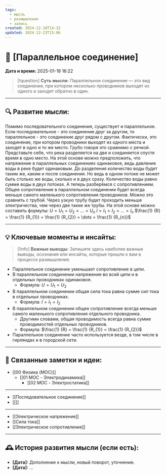 ```yaml
---
tags:
  - мысль
  - размышление
  - запись
created: 2024-12-18T14:32
updated: 2024-12-23T15:06
---
```


# 💭  [Параллельное соединение]

**Дата и время:** 2025-01-18 16:22

> [!question] **Суть мысли:**
> Параллельное соединение — это вид соединения, при котором несколько проводников выходят из одного и заходят обратно в один.

---

## 🔍 Развитие мысли:

Помимо последовательного соединения, существует и параллельное. Если последовательное - это соединение друг за другом, то параллельное - это соединение друг рядом с другом. Фактически, это соединение, при котором проводники выходят из одного места и заходят в одно и то же место. 
Грубо говоря это сравнимо с речкой. Представьте себе, что река разделяется на две и соединяется спустя время в одно место.
На этой основе можно предположить, что напряжение в параллельных соединениях одинаковое, ведь давление воды в реке будет одинаковым.
До разделения количество воды будет таким же, каким и после соединения. Но ведь в одном потоке не может быть столько же воды, сколько и в двух сразу. Количество воды равно сумме воды в двух потоках.
А теперь разберёмся с сопротивлением. Общее сопротивление в параллельном соединении будет всегда меньше самого маленького сопротивления проводников. Можно это сравнить с трубой. Через узкую трубу будет проходить меньше электричества, чем через две такие же трубы.
На этой основе можно составить формулы:
$U = U_{1} = U_{2} = \dots = U_{n}$
$I = I_{1} = I_{2} = \dots = I_{n}$
$\frac{1} {R} = \frac{1} {R_{1}} = \frac{1} {R_{2}} = \dots = \frac{1} {R_{n}}$

---

## 💡 Ключевые моменты и инсайты:

> [!info] **Важные выводы:**
> Запишите здесь наиболее важные выводы, осознания или инсайты, которые пришли к вам в процессе размышления.

- Параллельное соединение уменьшает сопротивление в цепи.
- В параллельном соединении напряжение во всей цепи и в отдельных проводниках одинаковое.
	- Формула: $U = U_{1} = U_{2}$
- В параллельном соединении общая сила тока равна сумме сил тока в отдельных проводниках.
	- Формула: $I = I_{1} = I_{2}$
- В параллельном соединении общее сопротивление всегда меньше самого маленького сопротивления отдельного проводника.
	- Другими словами, общая проводимость всегда равна сумме проводимостей отдельных проводников.
	- Формула: $\frac{1} {R} = \frac{1} {R_{1}} = \frac{1} {R_{2}}$
- Параллельное соединение часто используется везде, в том числе в гирляндах и в городской сети.

---

## 🔄 Связанные заметки и идеи:

- [[00 Физика (MOC)]]
	- [[01 MOC - Электродинамика]]
		- [[02 MOC - Электростатика]]

- - -

- [[Последовательное соединение]]
- [[]]


- - -

- [[Электрическое напряжение]]
- [[Сила тока]]
- [[Электрическое сопротивление]]

---

## 🕰️ История развития мысли (если есть):

* **[Дата]:**  Дополнение к мысли, новый поворот, уточнение.
* **[Дата]:**  ...
